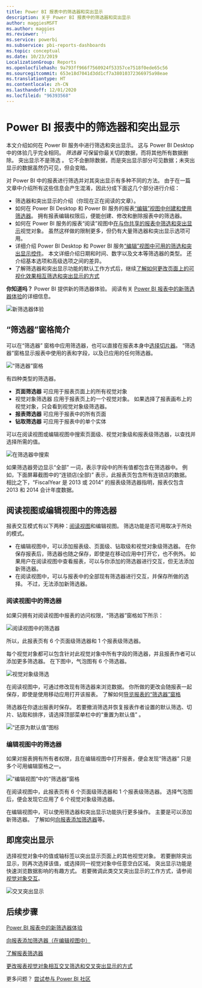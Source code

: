 ```yaml
---
title: Power BI 报表中的筛选器和突出显示
description: 关于 Power BI 报表中的筛选器和突出显示
author: maggiesMSFT
ms.author: maggies
ms.reviewer: ''
ms.service: powerbi
ms.subservice: pbi-reports-dashboards
ms.topic: conceptual
ms.date: 10/23/2019
LocalizationGroup: Reports
ms.openlocfilehash: 9a793ff966f7560924f53357ce7518f0ede65c56
ms.sourcegitcommit: 653e18d7041d3dd1cf7a38010372366975a98eae
ms.translationtype: HT
ms.contentlocale: zh-CN
ms.lasthandoff: 12/01/2020
ms.locfileid: "96393568"
---
```

# <a name="filters-and-highlighting-in-power-bi-reports"></a>Power BI 报表中的筛选器和突出显示
 本文介绍如何在 Power BI 服务中进行筛选和突出显示。 这与 Power BI Desktop 中的体验几乎完全相同。 *筛选器* 可保留你最关切的数据，而将其他所有数据删除。 突出显示不是筛选  。 它不会删除数据，而是突出显示部分可见数据；未突出显示的数据虽然仍可见，但会变暗。

对 Power BI 中的报表进行筛选并对其突出显示有多种不同的方法。 由于在一篇文章中介绍所有这些信息会产生混淆，因此分成下面这几个部分进行介绍：

* 筛选器和突出显示的介绍（你现在正在阅读的文章）。
* 如何在 Power BI Desktop 和 Power BI 服务的报表[“编辑”视图中创建和使用筛选器](power-bi-report-add-filter.md)。 拥有报表编辑权限后，便能创建、修改和删除报表中的筛选器。
* 如何在 Power BI 服务的报表“阅读”视图中[在与你共享的报表中筛选和突出显示](../consumer/end-user-interactions.md)视觉对象。 虽然这样做的限制更多，但仍有大量筛选器和突出显示选项可用。  
* 详细介绍 Power BI Desktop 和 Power BI 服务[“编辑”视图中可用的筛选和突出显示控件](power-bi-report-add-filter.md)。 本文详细介绍日期和时间、数字以及文本等筛选器的类型。 还介绍基本选项和高级选项之间的差异。
* 了解筛选器和突出显示功能的默认工作方式后，继续[了解如何更改页面上的可视化效果相互筛选和突出显示的方式](service-reports-visual-interactions.md)

**你知道吗？** Power BI 提供新的筛选器体验。 阅读有关 [Power BI 报表中的新筛选器体验](power-bi-report-filter.md)的详细信息。

![新筛选器体验](media/power-bi-reports-filters-and-highlighting/power-bi-filter-reading.png)


## <a name="intro-to-the-filters-pane"></a>“筛选器”窗格简介

可以在“筛选器”  窗格中应用筛选器，也可以直接在报表本身中[选择切片器](../visuals/power-bi-visualization-slicers.md)。 “筛选器”窗格显示报表中使用的表和字段，以及已应用的任何筛选器。 

![“筛选器”窗格](media/power-bi-reports-filters-and-highlighting/power-bi-add-filter-reading-view.png)

有四种类型的筛选器。

- **页面筛选器** 可应用于报表页面上的所有视觉对象     
- 视觉对象筛选器  应用于报表页上的一个视觉对象。 如果选择了报表画布上的视觉对象，只会看到视觉对象级筛选器。    
- **报表筛选器** 可应用于报表中的所有页面    
- **钻取筛选器** 可应用于报表中的单个实体    

可以在阅读视图或编辑视图中搜索页面级、视觉对象级和报表级筛选器，以查找并选择所需的值。 

![在筛选器中搜索](media/power-bi-reports-filters-and-highlighting/power-bi-search-filter.png)

如果筛选器旁边显示“全部”  一词，表示字段中的所有值都包含在筛选器中。  例如，下面屏幕截图中的“连锁店(全部)”  表示，此报表页包含所有连锁店的数据。  相比之下，“FiscalYear 是 2013 或 2014”  的报表级筛选器指明，报表仅包含 2013 和 2014 会计年度数据。

## <a name="filters-in-reading-or-editing-view"></a>阅读视图或编辑视图中的筛选器
报表交互模式有以下两种：[阅读视图](../consumer/end-user-reading-view.md)和编辑视图。 筛选功能是否可用取决于所处的模式。

* 在编辑视图中，可以添加报表级、页面级、钻取级和视觉对象级筛选器。 在你保存报表后，筛选器也随之保存，即使是在移动应用中打开它，也不例外。 如果用户在阅读视图中查看报表，可以与你添加的筛选器进行交互，但无法添加新筛选器。
* 在阅读视图中，可以与报表中的全部现有筛选器进行交互，并保存所做的选择。 不过，无法添加新筛选器。

### <a name="filters-in-reading-view"></a>阅读视图中的筛选器
如果只拥有对阅读视图中报表的访问权限，“筛选器”窗格如下所示：

![阅读视图中的筛选器](media/power-bi-reports-filters-and-highlighting/power-bi-filter-reading-view.png)

所以，此报表页有 6 个页面级筛选器和 1 个报表级筛选器。

每个视觉对象都可以包含针对此视觉对象中所有字段的筛选器，并且报表作者可以添加更多筛选器。 在下图中，气泡图有 6 个筛选器。

![视觉对象级筛选](media/power-bi-reports-filters-and-highlighting/power-bi-filter-visual-level.png)

在阅读视图中，可通过修改现有筛选器来浏览数据。 你所做的更改会随报表一起保存，即使是使用移动应用打开该报表。 了解如何[导览报表的“筛选器”窗格](../consumer/end-user-report-filter.md)

筛选器在你退出报表时保存。 若要撤消筛选并恢复报表作者设置的默认筛选、切片、钻取和排序，请选择顶部菜单栏中的“重置为默认值”  。

![“还原为默认值”图标](media/power-bi-reports-filters-and-highlighting/power-bi-reset-to-default.png)

### <a name="filters-in-editing-view"></a>编辑视图中的筛选器
如果对报表拥有所有者权限，且在编辑视图中打开报表，便会发现“筛选器”  只是多个可用编辑窗格之一。

![“编辑视图”中的“筛选器”窗格](media/power-bi-reports-filters-and-highlighting/power-bi-add-filter-editing-view.png)

在阅读视图中，此报表页有 6 个页面级筛选器和 1 个报表级筛选器。 选择气泡图后，便会发现它应用了 6 个视觉对象级筛选器。

在编辑视图中，可以使用筛选器和突出显示功能执行更多操作。 主要是可以添加新筛选器。 了解如何[向报表添加筛选器](power-bi-report-add-filter.md)等。

## <a name="ad-hoc-highlighting"></a>即席突出显示
选择视觉对象中的值或轴标签以突出显示页面上的其他视觉对象。 若要删除突出显示，则再次选择该值，或选择同一视觉对象中任意空白区域。 突出显示功能是快速浏览数据影响的有趣方式。 若要微调此类交叉突出显示的工作方式，请参阅[视觉对象交互](service-reports-visual-interactions.md)。

![交叉突出显示](media/power-bi-reports-filters-and-highlighting/power-bi-adhoc-filter.gif)


## <a name="next-steps"></a>后续步骤

[Power BI 报表中的新筛选器体验](power-bi-report-filter.md)

[向报表添加筛选器（在编辑视图中）](power-bi-report-add-filter.md)

[了解报表筛选器](../consumer/end-user-report-filter.md)

[更改报表视觉对象相互交叉筛选和交叉突出显示的方式](../consumer/end-user-interactions.md)

更多问题？ [尝试参与 Power BI 社区](https://community.powerbi.com/)
